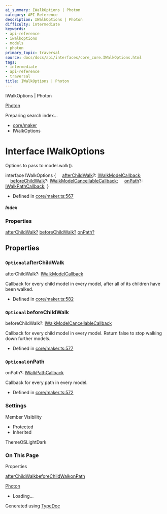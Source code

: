 ```yaml
---
ai_summary: IWalkOptions | Photon
category: API Reference
description: IWalkOptions | Photon
difficulty: intermediate
keywords:
- api-reference
- iwalkoptions
- models
- photon
primary_topic: traversal
source: docs/docs/api/interfaces/core_core.IWalkOptions.html
tags:
- intermediate
- api-reference
- traversal
title: IWalkOptions | Photon
---
```

IWalkOptions | Photon

[Photon](../index.md)




Preparing search index...

* [core/maker](../modules/core_core.md)
* IWalkOptions

# Interface IWalkOptions

Options to pass to model.walk().

interface IWalkOptions {
    [afterChildWalk](#afterchildwalk)?: [IWalkModelCallback](core_core.IWalkModelCallback.md);
    [beforeChildWalk](#beforechildwalk)?: [IWalkModelCancellableCallback](core_core.IWalkModelCancellableCallback.md);
    [onPath](#onpath)?: [IWalkPathCallback](core_core.IWalkPathCallback.md);
}

* Defined in [core/maker.ts:567](https://github.com/mwhite454/photon/blob/main/packages/photon/src/core/maker.ts#L567)

##### Index

### Properties

[afterChildWalk?](#afterchildwalk)
[beforeChildWalk?](#beforechildwalk)
[onPath?](#onpath)

## Properties

### `Optional`afterChildWalk

afterChildWalk?: [IWalkModelCallback](core_core.IWalkModelCallback.md)

Callback for every child model in every model, after all of its children have been walked.

* Defined in [core/maker.ts:582](https://github.com/mwhite454/photon/blob/main/packages/photon/src/core/maker.ts#L582)

### `Optional`beforeChildWalk

beforeChildWalk?: [IWalkModelCancellableCallback](core_core.IWalkModelCancellableCallback.md)

Callback for every child model in every model. Return false to stop walking down further models.

* Defined in [core/maker.ts:577](https://github.com/mwhite454/photon/blob/main/packages/photon/src/core/maker.ts#L577)

### `Optional`onPath

onPath?: [IWalkPathCallback](core_core.IWalkPathCallback.md)

Callback for every path in every model.

* Defined in [core/maker.ts:572](https://github.com/mwhite454/photon/blob/main/packages/photon/src/core/maker.ts#L572)

### Settings

Member Visibility

* Protected
* Inherited

ThemeOSLightDark

### On This Page

Properties

[afterChildWalk](#afterchildwalk)[beforeChildWalk](#beforechildwalk)[onPath](#onpath)

[Photon](../index.md)

* Loading...

Generated using [TypeDoc](https://typedoc.org/)
